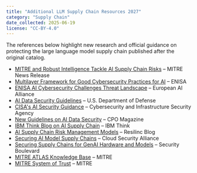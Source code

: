 ```yaml
---
title: "Additional LLM Supply Chain Resources 2027"
category: "Supply Chain"
date_collected: 2025-06-19
license: "CC-BY-4.0"
---
```


The references below highlight new research and official guidance on protecting the
large language model supply chain published after the original catalog.

- [MITRE and Robust Intelligence Tackle AI Supply Chain Risks](https://www.mitre.org/news-insights/news-release/mitre-and-robust-intelligence-tackle-ai-supply-chain-risks) – MITRE News Release
- [Multilayer Framework for Good Cybersecurity Practices for AI](https://www.enisa.europa.eu/sites/default/files/publications/Multilayer%20Framework%20for%20Good%20Cybersecurity%20Practices%20for%20AI.pdf) – ENISA
- [ENISA AI Cybersecurity Challenges Threat Landscape](https://futurium.ec.europa.eu/en/european-ai-alliance/document/enisa-ai-cybersecurity-challenges-threat-landscape-artificial-intelligence) – European AI Alliance
- [AI Data Security Guidelines](https://media.defense.gov/2025/May/22/2003720601/-1/-1/0/CSI_AI_DATA_SECURITY.PDF) – U.S. Department of Defense
- [CISA's AI Security Guidance](https://www.cisa.gov/ai) – Cybersecurity and Infrastructure Security Agency
- [New Guidelines on AI Data Security](https://www.cpomagazine.com/cyber-security/cisa-nsa-fbi-issue-new-guidelines-on-ai-data-security/) – CPO Magazine
- [IBM Think Blog on AI Supply Chain](https://www.ibm.com/think/topics/ai-supply-chain) – IBM Think
- [AI Supply Chain Risk Management Models](https://resilinc.ai/blog/ai-supply-chain-risk-management-5-models/) – Resilinc Blog
- [Securing AI Model Supply Chains](https://cloudsecurityalliance.org/blog/2024/08/20/securing-ai-model-supply-chains) – Cloud Security Alliance
- [Securing Supply Chains for GenAI Hardware and Models](https://securityboulevard.com/2024/05/securing-supply-chains-for-genai-hardware-and-models/) – Security Boulevard
- [MITRE ATLAS Knowledge Base](https://atlas.mitre.org/) – MITRE
- [MITRE System of Trust](https://sot.mitre.org/) – MITRE

